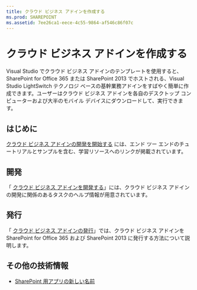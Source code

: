 ```yaml
---
title: クラウド ビジネス アドインを作成する
ms.prod: SHAREPOINT
ms.assetid: 7ee26ca1-eece-4c55-9864-af546c86f07c
---
```



# クラウド ビジネス アドインを作成する
Visual Studio でクラウド ビジネス アドインのテンプレートを使用すると、SharePoint for Office 365 または SharePoint 2013 でホストされる、Visual Studio LightSwitch テクノロジ ベースの基幹業務アドインをすばやく簡単に作成できます。ユーザーはクラウド ビジネス アドインを各自のデスクトップ コンピューターおよび大半のモバイル デバイスにダウンロードして、実行できます。
## はじめに

 [クラウド ビジネス アドインの開発を開始する](get-started-developing-cloud-business-add-ins.md) には、エンド ツー エンドのチュートリアルとサンプルを含む、学習リソースへのリンクが掲載されています。




## 開発

「 [クラウド ビジネス アドインを開発する](develop-cloud-business-add-ins.md)」には、クラウド ビジネス アドインの開発に関係のあるタスクのヘルプ情報が用意されています。




## 発行

「 [クラウド ビジネス アドインの発行](publish-cloud-business-add-ins.md)」では、クラウド ビジネス アドインを SharePoint for Office 365 および SharePoint 2013 に発行する方法について説明します。




## その他の技術情報
<a name="bk_addresources"> </a>


-  [SharePoint 用アプリの新しい名前](new-name-for-apps-for-sharepoint.md)



